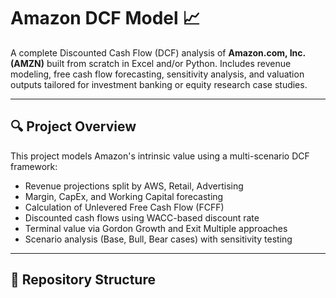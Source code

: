# Amazon DCF Model 📈

A complete Discounted Cash Flow (DCF) analysis of **Amazon.com, Inc. (AMZN)** built from scratch in Excel and/or Python. Includes revenue modeling, free cash flow forecasting, sensitivity analysis, and valuation outputs tailored for investment banking or equity research case studies.

---

## 🔍 Project Overview

This project models Amazon's intrinsic value using a multi-scenario DCF framework:

- Revenue projections split by AWS, Retail, Advertising
- Margin, CapEx, and Working Capital forecasting
- Calculation of Unlevered Free Cash Flow (FCFF)
- Discounted cash flows using WACC-based discount rate
- Terminal value via Gordon Growth and Exit Multiple approaches
- Scenario analysis (Base, Bull, Bear cases) with sensitivity testing

---

## 📁 Repository Structure

